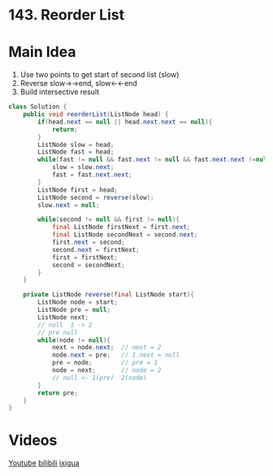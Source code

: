 # 143. Reorder List

# Main Idea
1. Use two points to get start of second list (slow)
2. Reverse slow->->end, slow<-<-end
3. Build intersective result

```java
class Solution {
    public void reorderList(ListNode head) {
        if(head.next == null || head.next.next == null){
            return;
        }
        ListNode slow = head;
        ListNode fast = head;
        while(fast != null && fast.next != null && fast.next.next !=null){
            slow = slow.next;
            fast = fast.next.next;
        }
        ListNode first = head;
        ListNode second = reverse(slow);
        slow.next = null;

        while(second != null && first != null){
            final ListNode firstNext = first.next;
            final ListNode secondNext = second.next;
            first.next = second;
            second.next = firstNext;
            first = firstNext;
            second = secondNext;
        }
    }

    private ListNode reverse(final ListNode start){
        ListNode node = start;
        ListNode pre = null;
        ListNode next;
        // null  1 -> 2
        // pre null
        while(node != null){
            next = node.next;  // next = 2
            node.next = pre;   // 1.next = null
            pre = node;        // pre = 1
            node = next;       // node = 2
            // null <- 1(pre)  2(node)
        }
        return pre;
    }
}
```

# Videos
[Youtube](https://www.youtube.com/watch?v=GyHnPHMIps8)
[bilibili](https://www.bilibili.com/video/BV1cS4y1M77d/)
[ixigua](https://www.ixigua.com/i7044507111707017741/)